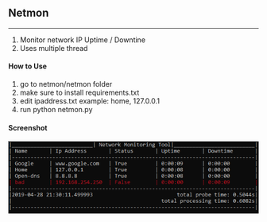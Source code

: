 ## Netmon
---

1. Monitor network IP Uptime / Downtine
2. Uses multiple thread

#### How to Use

1. go to netmon/netmon folder
2. make sure to install requirements.txt
3. edit ipaddress.txt
    example: home, 127.0.0.1
4. run
    python netmon.py

#### Screenshot
![Netmon Screenshot](documentation/screenshot_program_printer.PNG)
